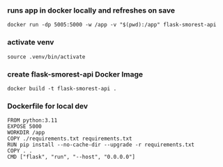 ### runs app in docker locally and refreshes on save

```
docker run -dp 5005:5000 -w /app -v "$(pwd):/app" flask-smorest-api
```

### activate venv

```
source .venv/bin/activate
```

### create flask-smorest-api Docker Image

```
docker build -t flask-smorest-api .
```

### Dockerfile for local dev

```
FROM python:3.11
EXPOSE 5000
WORKDIR /app
COPY ./requirements.txt requirements.txt
RUN pip install --no-cache-dir --upgrade -r requirements.txt
COPY . .
CMD ["flask", "run", "--host", "0.0.0.0"]
```
